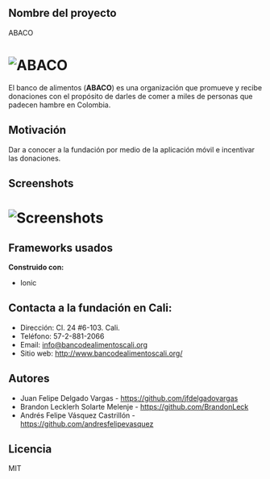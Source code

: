 ## Nombre del proyecto

ABACO

# ![ABACO](ABACO.png)
El banco de alimentos (**ABACO**) es una organización que promueve y recibe donaciones con el propósito de darles de comer a miles de personas que padecen hambre en Colombia.


## Motivación
Dar a conocer a la fundación por medio de la aplicación móvil e incentivar las donaciones.

## Screenshots
# ![Screenshots](Prototypes/Screenshots.png)

## Frameworks usados
**Construido con:**
- Ionic

## Contacta a la fundación en Cali:

- Dirección: Cl. 24 #6-103. Cali.
- Teléfono: 57-2-881-2066
- Email: info@bancodealimentoscali.org
- Sitio web: http://www.bancodealimentoscali.org/

## Autores

- Juan Felipe Delgado Vargas - https://github.com/jfdelgadovargas
- Brandon Lecklerh Solarte Melenje - https://github.com/BrandonLeck
- Andrés Felipe Vásquez Castrillón - https://github.com/andresfelipevasquez

## Licencia
MIT
